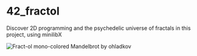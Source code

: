 # 42_fractol
Discover 2D programming and the psychedelic universe of fractals in this project, using minilibX

![Fract-ol mono-colored Mandelbrot by ohladkov](https://github.com/lh-lena/42_fractol/image/mandelbrot-mono-color-blue-part.png)


